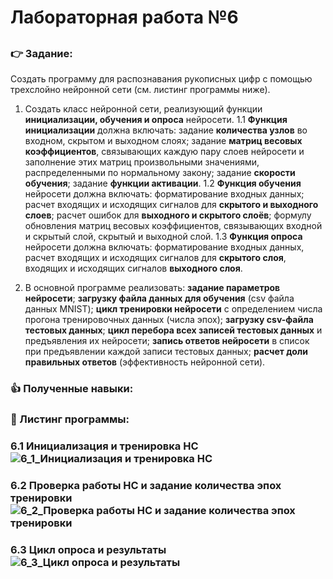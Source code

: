 # Лабораторная работа №6
## 
### :point_right: Задание:
 Создать программу для распознавания рукописных цифр с помощью трехслойно нейронной сети (см. листинг программы ниже).
1. Создать класс нейронной сети, реализующий функции **инициализации, обучения и опроса** нейросети.
   1.1 **Функция инициализации** должна включать: задание **количества узлов** во входном, скрытом и выходном слоях; задание **матриц весовых коэффициентов**, связывающих каждую пару слоев нейросети и заполнение этих матриц произвольными значениями, распределенными по нормальному закону; задание **скорости обучения**; задание **функции активации**.
   1.2 **Функция обучения** нейросети должна включать: форматирование входных данных; расчет входящих и исходящих сигналов для **скрытого и выходного слоев**; расчет ошибок для **выходного и скрытого слоёв**; формулу обновления матриц весовых коэффициентов, связывающих входной и скрытый слой, скрытый и выходной слой.
   1.3 **Функция опроса** нейросети должна включать: форматирование входных данных, расчет входящих и исходящих сигналов для **скрытого слоя**, входящих и исходящих сигналов **выходного слоя**.

2. В основной программе реализовать: **задание параметров нейросети**; **загрузку файла данных для обучения** (csv файла данных MNIST); **цикл тренировки нейросети** с определением числа прогона тренировочных данных (числа эпох); **загрузку csv-файла тестовых данных**; **цикл перебора всех записей тестовых данных** и предъявления их нейросети; **запись ответов нейросети** в список при предъявлении каждой записи тестовых данных; **расчет доли правильных ответов** (эффективность нейронной сети). 
    
   
### :thumbsup: Полученные навыки:

### :bookmark_tabs: Листинг программы:
### 6.1 Инициализация и тренировка НС![6_1_Инициализация и тренировка НС](https://github.com/user-attachments/assets/3d46b376-39cb-4983-a397-9a3865e4222e)
### 6.2 Проверка работы НС и задание количества эпох тренировки![6_2_Проверка работы НС и задание количества эпох тренировки](https://github.com/user-attachments/assets/d6526bff-e137-4ac6-a5d8-774aa4befdfd)
### 6.3 Цикл опроса и результаты![6_3_Цикл опроса и результаты](https://github.com/user-attachments/assets/63b18937-3edc-4a80-9d53-5b1443fec9ec)


